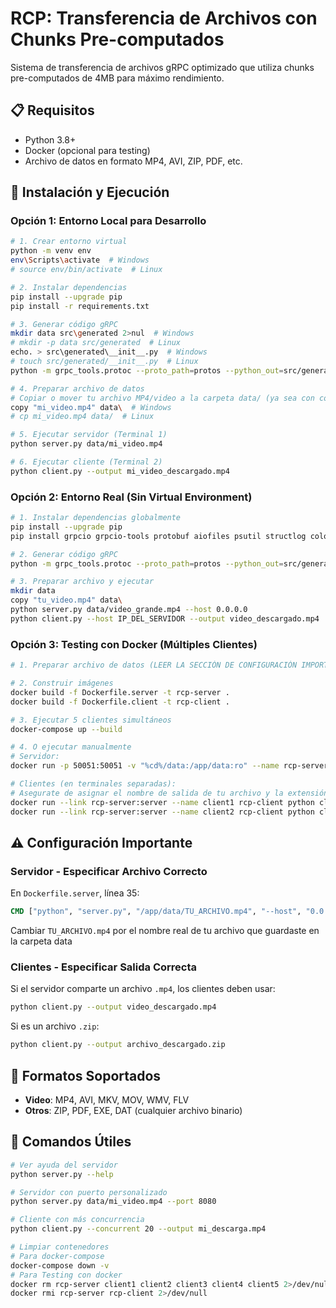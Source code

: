 # RCP: Transferencia de Archivos con Chunks Pre-computados

Sistema de transferencia de archivos gRPC optimizado que utiliza chunks pre-computados de 4MB para máximo rendimiento.

## 📋 Requisitos

- Python 3.8+
- Docker (opcional para testing)
- Archivo de datos en formato MP4, AVI, ZIP, PDF, etc.

## 🚀 Instalación y Ejecución

### **Opción 1: Entorno Local para Desarrollo**

```bash
# 1. Crear entorno virtual
python -m venv env
env\Scripts\activate  # Windows
# source env/bin/activate  # Linux

# 2. Instalar dependencias
pip install --upgrade pip
pip install -r requirements.txt

# 3. Generar código gRPC
mkdir data src\generated 2>nul  # Windows
# mkdir -p data src/generated  # Linux
echo. > src\generated\__init__.py  # Windows
# touch src/generated/__init__.py  # Linux
python -m grpc_tools.protoc --proto_path=protos --python_out=src/generated --grpc_python_out=src/generated protos/file_transfer.proto

# 4. Preparar archivo de datos
# Copiar o mover tu archivo MP4/video a la carpeta data/ (ya sea con comandos o manualmente)
copy "mi_video.mp4" data\  # Windows
# cp mi_video.mp4 data/  # Linux

# 5. Ejecutar servidor (Terminal 1)
python server.py data/mi_video.mp4

# 6. Ejecutar cliente (Terminal 2)
python client.py --output mi_video_descargado.mp4
```

### **Opción 2: Entorno Real (Sin Virtual Environment)**

```bash
# 1. Instalar dependencias globalmente
pip install --upgrade pip
pip install grpcio grpcio-tools protobuf aiofiles psutil structlog colorama click pydantic

# 2. Generar código gRPC
python -m grpc_tools.protoc --proto_path=protos --python_out=src/generated --grpc_python_out=src/generated protos/file_transfer.proto

# 3. Preparar archivo y ejecutar
mkdir data
copy "tu_video.mp4" data\
python server.py data/video_grande.mp4 --host 0.0.0.0
python client.py --host IP_DEL_SERVIDOR --output video_descargado.mp4
```

### **Opción 3: Testing con Docker (Múltiples Clientes)**

```bash
# 1. Preparar archivo de datos (LEER LA SECCIÓN DE CONFIGURACIÓN IMPORTANTE MÁS ABAJO)

# 2. Construir imágenes
docker build -f Dockerfile.server -t rcp-server .
docker build -f Dockerfile.client -t rcp-client .

# 3. Ejecutar 5 clientes simultáneos
docker-compose up --build

# 4. O ejecutar manualmente
# Servidor:
docker run -p 50051:50051 -v "%cd%/data:/app/data:ro" --name rcp-server rcp-server

# Clientes (en terminales separadas):
# Asegurate de asignar el nombre de salida de tu archivo y la extensión correctamente
docker run --link rcp-server:server --name client1 rcp-client python client.py --host server --output NOMBRE_SALIDA.extensión
docker run --link rcp-server:server --name client2 rcp-client python client.py --host server --output NOMBRE_SALIDA.extensión
```

## ⚠️ Configuración Importante

### **Servidor - Especificar Archivo Correcto**

En `Dockerfile.server`, línea 35:
```dockerfile
CMD ["python", "server.py", "/app/data/TU_ARCHIVO.mp4", "--host", "0.0.0.0", "--port", "50051"]
```

Cambiar `TU_ARCHIVO.mp4` por el nombre real de tu archivo que guardaste en la carpeta data

### **Clientes - Especificar Salida Correcta**

Si el servidor comparte un archivo `.mp4`, los clientes deben usar:
```bash
python client.py --output video_descargado.mp4
```

Si es un archivo `.zip`:
```bash
python client.py --output archivo_descargado.zip
```

## 🎯 Formatos Soportados

- **Video**: MP4, AVI, MKV, MOV, WMV, FLV
- **Otros**: ZIP, PDF, EXE, DAT (cualquier archivo binario)

## 🔧 Comandos Útiles

```bash
# Ver ayuda del servidor
python server.py --help

# Servidor con puerto personalizado
python server.py data/mi_video.mp4 --port 8080

# Cliente con más concurrencia
python client.py --concurrent 20 --output mi_descarga.mp4

# Limpiar contenedores
# Para docker-compose
docker-compose down -v
# Para Testing con docker
docker rm rcp-server client1 client2 client3 client4 client5 2>/dev/null
docker rmi rcp-server rcp-client 2>/dev/null
```